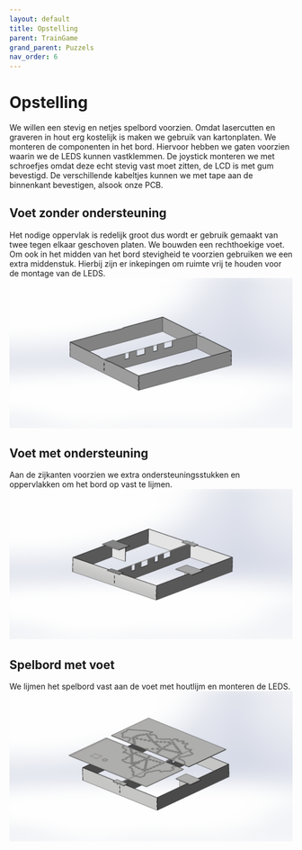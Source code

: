 ```yaml
---
layout: default
title: Opstelling
parent: TrainGame
grand_parent: Puzzels
nav_order: 6
---
```


# Opstelling

We willen een stevig en netjes spelbord voorzien. Omdat lasercutten en graveren in hout erg kostelijk is maken we gebruik van kartonplaten. We monteren de componenten in het bord. Hiervoor hebben we gaten voorzien waarin we de LEDS kunnen vastklemmen. De joystick monteren we met schroefjes omdat deze echt stevig vast moet zitten, de LCD is met gum bevestigd. De verschillende kabeltjes kunnen we met tape aan de binnenkant bevestigen, alsook onze PCB. 


## Voet zonder ondersteuning
Het nodige oppervlak is redelijk groot dus wordt er gebruik gemaakt van twee tegen elkaar geschoven platen. We bouwden een rechthoekige voet. Om ook in het midden van het bord stevigheid te voorzien gebruiken we een extra middenstuk. Hierbij zijn er inkepingen om ruimte vrij te houden voor de montage van de LEDS.
![](BoxZonder.png)

## Voet met ondersteuning
Aan de zijkanten voorzien we extra ondersteuningsstukken en oppervlakken om het bord op vast te lijmen.
![](BoxOnder.png)

## Spelbord met voet

We lijmen het spelbord vast aan de voet met houtlijm en monteren de LEDS.
![](Totaal.png)

